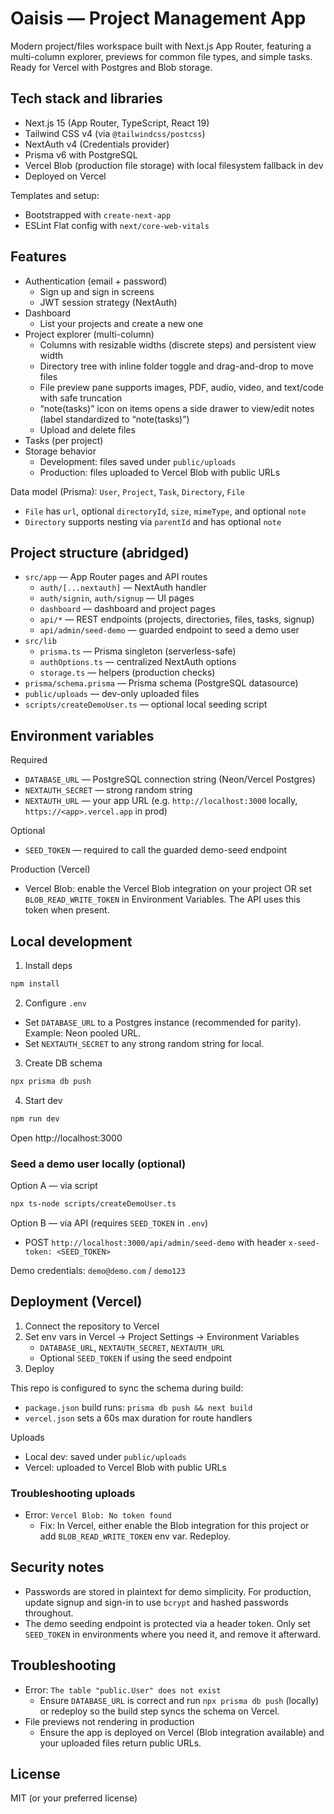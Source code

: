 # Oaisis — Project Management App

Modern project/files workspace built with Next.js App Router, featuring a multi-column explorer, previews for common file types, and simple tasks. Ready for Vercel with Postgres and Blob storage.

## Tech stack and libraries

- Next.js 15 (App Router, TypeScript, React 19)
- Tailwind CSS v4 (via `@tailwindcss/postcss`)
- NextAuth v4 (Credentials provider)
- Prisma v6 with PostgreSQL
- Vercel Blob (production file storage) with local filesystem fallback in dev
- Deployed on Vercel

Templates and setup:

- Bootstrapped with `create-next-app`
- ESLint Flat config with `next/core-web-vitals`

## Features

- Authentication (email + password)
  - Sign up and sign in screens
  - JWT session strategy (NextAuth)
- Dashboard
  - List your projects and create a new one
- Project explorer (multi-column)
  - Columns with resizable widths (discrete steps) and persistent view width
  - Directory tree with inline folder toggle and drag-and-drop to move files
  - File preview pane supports images, PDF, audio, video, and text/code with safe truncation
  - “note(tasks)” icon on items opens a side drawer to view/edit notes (label standardized to “note(tasks)”)
  - Upload and delete files
- Tasks (per project)
- Storage behavior
  - Development: files saved under `public/uploads`
  - Production: files uploaded to Vercel Blob with public URLs

Data model (Prisma): `User`, `Project`, `Task`, `Directory`, `File`

- `File` has `url`, optional `directoryId`, `size`, `mimeType`, and optional `note`
- `Directory` supports nesting via `parentId` and has optional `note`

## Project structure (abridged)

- `src/app` — App Router pages and API routes
  - `auth/[...nextauth]` — NextAuth handler
  - `auth/signin`, `auth/signup` — UI pages
  - `dashboard` — dashboard and project pages
  - `api/*` — REST endpoints (projects, directories, files, tasks, signup)
  - `api/admin/seed-demo` — guarded endpoint to seed a demo user
- `src/lib`
  - `prisma.ts` — Prisma singleton (serverless-safe)
  - `authOptions.ts` — centralized NextAuth options
  - `storage.ts` — helpers (production checks)
- `prisma/schema.prisma` — Prisma schema (PostgreSQL datasource)
- `public/uploads` — dev-only uploaded files
- `scripts/createDemoUser.ts` — optional local seeding script

## Environment variables

Required

- `DATABASE_URL` — PostgreSQL connection string (Neon/Vercel Postgres)
- `NEXTAUTH_SECRET` — strong random string
- `NEXTAUTH_URL` — your app URL (e.g. `http://localhost:3000` locally, `https://<app>.vercel.app` in prod)

Optional

- `SEED_TOKEN` — required to call the guarded demo-seed endpoint

Production (Vercel)

- Vercel Blob: enable the Vercel Blob integration on your project OR set `BLOB_READ_WRITE_TOKEN` in Environment Variables. The API uses this token when present.

## Local development

1. Install deps

```bash
npm install
```

2. Configure `.env`

- Set `DATABASE_URL` to a Postgres instance (recommended for parity). Example: Neon pooled URL.
- Set `NEXTAUTH_SECRET` to any strong random string for local.

3. Create DB schema

```bash
npx prisma db push
```

4. Start dev

```bash
npm run dev
```

Open http://localhost:3000

### Seed a demo user locally (optional)

Option A — via script

```bash
npx ts-node scripts/createDemoUser.ts
```

Option B — via API (requires `SEED_TOKEN` in `.env`)

- POST `http://localhost:3000/api/admin/seed-demo` with header `x-seed-token: <SEED_TOKEN>`

Demo credentials: `demo@demo.com` / `demo123`

## Deployment (Vercel)

1. Connect the repository to Vercel
2. Set env vars in Vercel → Project Settings → Environment Variables
   - `DATABASE_URL`, `NEXTAUTH_SECRET`, `NEXTAUTH_URL`
   - Optional `SEED_TOKEN` if using the seed endpoint
3. Deploy

This repo is configured to sync the schema during build:

- `package.json` build runs: `prisma db push && next build`
- `vercel.json` sets a 60s max duration for route handlers

Uploads

- Local dev: saved under `public/uploads`
- Vercel: uploaded to Vercel Blob with public URLs

### Troubleshooting uploads

- Error: `Vercel Blob: No token found`
  - Fix: In Vercel, either enable the Blob integration for this project or add `BLOB_READ_WRITE_TOKEN` env var. Redeploy.

## Security notes

- Passwords are stored in plaintext for demo simplicity. For production, update signup and sign-in to use `bcrypt` and hashed passwords throughout.
- The demo seeding endpoint is protected via a header token. Only set `SEED_TOKEN` in environments where you need it, and remove it afterward.

## Troubleshooting

- Error: `The table "public.User" does not exist`
  - Ensure `DATABASE_URL` is correct and run `npx prisma db push` (locally) or redeploy so the build step syncs the schema on Vercel.
- File previews not rendering in production
  - Ensure the app is deployed on Vercel (Blob integration available) and your uploaded files return public URLs.

## License

MIT (or your preferred license)
